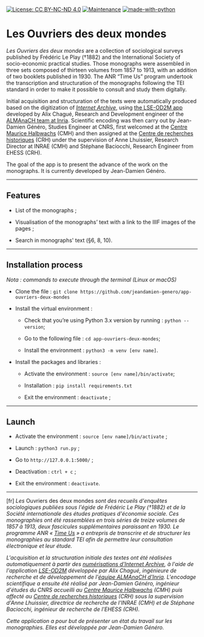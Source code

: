 [![License: CC BY-NC-ND 4.0](https://img.shields.io/badge/License-CC%20BY--NC--ND%204.0-lightgrey.svg)](http://creativecommons.org/licenses/by-nc-nd/4.0/)
[![Maintenance](https://img.shields.io/badge/Maintained%3F-yes-green.svg)](https://GitHub.com/Naereen/StrapDown.js/graphs/commit-activity)
[![made-with-python](https://img.shields.io/badge/Made%20with-Python-1f425f.svg)](https://www.python.org/)

# Les Ouvriers des deux mondes

_Les Ouvriers des deux mondes_ are a collection of sociological surveys published by Frédéric Le Play (†1882) and the International Society of socio-economic practical studies. Those monographs were assembled in three sets composed of thirteen volumes from 1857 to 1913, with an addition of two booklets published in 1930. The ANR “Time Us” program undertook the transcription and structuration of the monographs following the TEI standard in order to make it possible to consult and study them digitally. 

Initial acquisition and structuration of the texts were automatically produced based on the digitization of _[Internet Archive](http://timeusage.paris.inria.fr/mediawiki/index.php/Aper%C3%A7u_des_%C3%A9tats#Les_Ouvriers_des_Mondes)_, using [the LSE-OD2M app](https://gitlab.inria.fr/almanach/time-us/LSE-OD2M) developed by Alix Chagué, Research and Development engineer of the [ALMAnaCH team at Inria](https://team.inria.fr/almanach/fr/). Scientific encoding was then carry out by Jean-Damien Généro, Studies Engineer at CNRS, first welcomed at the [Centre Maurice Halbwachs](https://www.cmh.ens.fr/) (CMH) and then assigned at the [Centre de recherches historiques](http://crh.ehess.fr/) (CRH) under the supervision of Anne Lhuissier, Research Director at INRAE (CMH) and Stéphane Baciocchi, Research Engineer from EHESS (CRH).
 
The goal of the app is to present the advance of the work on the monographs. It is currently developed by Jean-Damien Généro.

---

## Features

- List of the monographs ;

- Visualisation of the monographs’ text with a link to the IIIF images of the pages ;

- Search in monographs' text (§6, 8, 10).

---

## Installation process

_Nota : commands to execute through the terminal (Linux or macOS)_

  * Clone the file : ```git clone https://github.com/jeandamien-genero/app-ouvriers-deux-mondes```
  
  * Install the virtual environment :
  
    * Check that you’re using Python 3.x version by running : ```python --version```;
    
    * Go to the following file  : ```cd app-ouvriers-deux-mondes```;
    
    * Install the environment : ```python3 -m venv [env name]```.
  
  * Install the packages and libraries :
  
    * Activate the environment  : ```source [env name]/bin/activate```;
    
    * Installation : `pip install requirements.txt`
    
    * Exit the environment : ```deactivate``` ;
 
 ---

## Launch
  
  * Activate the environment : ```source [env name]/bin/activate``` ;
    
  * Launch : ```python3 run.py``` ;
    
  * Go to ```http://127.0.0.1:5000/``` ;
    
  * Deactivation : ```ctrl + c``` ;
    
  * Exit the environment : ```deactivate```.

---

[fr] _Les_ Ouvriers des deux mondes _sont des recueils d'enquêtes sociologiques publiées sous l'égide de Frédéric Le Play (†1882) et de la Société internationale des études pratiques d'économie sociale. Ces monographies ont été rassemblées en trois séries de treize volumes de 1857 à 1913, deux fascicules supplémentaires paraissant en 1930. Le programme ANR « [Time Us](http://larhra.ish-lyon.cnrs.fr/anr-time-us) » a entrepris de transcrire et de structurer les monographies au standard TEI afin de permettre leur consultation électronique et leur étude._

_L'acquisition et la structuration initiale des textes ont été réalisées automatiquement à partir des [numérisations d'Internet Archive](http://timeusage.paris.inria.fr/mediawiki/index.php/Aper%C3%A7u_des_%C3%A9tats#Les_Ouvriers_des_Mondes), à l'aide de l'application [LSE-OD2M](https://gitlab.inria.fr/almanach/time-us/LSE-OD2M) développée par Alix Chagué, ingénieure de recherche et de développement de l'[équipe ALMAnaCH d'Inria](https://team.inria.fr/almanach/fr/). L'encodage scientifique a ensuite été réalisé par Jean-Damien Généro, ingénieur d'études du CNRS accueilli au [Centre Maurice Halbwachs](https://www.cmh.ens.fr/) (CMH) puis affecté au [Centre de recherches historiques](http://crh.ehess.fr/) (CRH) sous la supervision d'Anne Lhuissier, directrice de recherche de l'INRAE (CMH) et de Stéphane Baciocchi, ingénieur de recherche de l'EHESS (CRH)._

_Cette application a pour but de présenter un état du travail sur les monographies. Elles est développée par Jean-Damien Généro._
